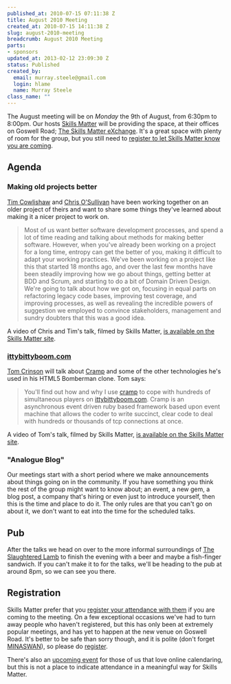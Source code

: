 ```yaml
--- 
published_at: 2010-07-15 07:11:38 Z
title: August 2010 Meeting
created_at: 2010-07-15 14:11:38 Z
slug: august-2010-meeting
breadcrumb: August 2010 Meeting
parts: 
- sponsors
updated_at: 2013-02-12 23:09:30 Z
status: Published
created_by: 
  email: murray.steele@gmail.com
  login: hlame
  name: Murray Steele
class_name: ""
---
```


The August meeting will be on *Monday* the 9th of August, from 6:30pm to 8:00pm.  Our hosts [Skills Matter](http://skillsmatter.com/) will be providing the space, at their offices on Goswell Road; [The Skills Matter eXchange](http://skillsmatter.com/location-details/design-architecture/484/96).  It's a great space with plenty of room for the group, but you still need to <a href="#aug10registration">register to let Skills Matter know you are coming</a>.

Agenda
------

### Making old projects better

[Tim Cowlishaw](http://timcowlishaw.co.uk/) and [Chris O'Sullivan](http://thechrisoshow.com/) have been working together on an older project of theirs and want to share some things they've learned about making it a nicer project to work on.

> Most of us want better software development processes, and spend a lot of
> time reading and talking about methods for making better software. However,
> when you've already been working on a project for a long time, entropy can 
> get the better of you, making it difficult to adapt your working practices. 
> We've been working on a project like this that started 18 months ago, and 
> over the last few months have been steadily improving how we go about things, 
> getting better at BDD and Scrum, and starting to do a bit of Domain Driven 
> Design. We're going to talk about how we got on, focusing in equal parts on 
> refactoring legacy code bases, improving test coverage, and improving 
> processes, as well as revealing the incredible powers of suggestion we 
> employed to convince stakeholders, management and sundry doubters that this 
> was a good idea.

A video of Chris and Tim's talk, filmed by Skills Matter, [is available on the Skills Matter site](http://skillsmatter.com/podcast/ajax-ria/making-old-projects-better).

### [ittybittyboom.com](http://ittybittyboom.com)

[Tom Crinson](http://mrjaba.posterous.com/) will talk about [Cramp](http://m.onkey.org/2010/1/7/introducing-cramp) and some of the other technologies he's used in his HTML5 Bomberman clone.  Tom says: 

> You'll find out how and why I use [cramp](http://github.com/lifo/cramp) to cope with hundreds of simultaneous
> players on [ittybittyboom.com](http://ittybittyboom.com).  Cramp is an asynchronous
> event driven ruby based framework based upon event machine that allows the coder to
> write succinct, clear code to deal with hundreds or thousands of tcp connections at once.

A video of Tom's talk, filmed by Skills Matter, [is available on the Skills Matter site](http://skillsmatter.com/podcast/ajax-ria/cramp).

### "Analogue Blog"

Our meetings start with a short period where we make announcements about things going on in the community.  If you have something you think the rest of the group might want to know about; an event, a new gem, a blog post, a company that's hiring or even just to introduce yourself, then this is the time and place to do it.  The only rules are that you can't go on about it, we don't want to eat into the time for the scheduled talks.

Pub
---

After the talks we head on over to the more informal surroundings of [The Slaughtered Lamb](http://www.theslaughteredlambpub.com/) to finish the evening with a beer and maybe a fish-finger sandwich.  If you can't make it to for the talks, we'll be heading to the pub at around 8pm, so we can see you there.

<a name="aug10registration"></a>
Registration
------------

Skills Matter prefer that you [register your attendance with them](http://skillsmatter.com/event/ajax-ria/lrug-august) if you are coming to the meeting.  On a few exceptional occasions we've had to turn away people who haven't registered, but this has only been at extremely popular meetings, and has yet to happen at the new venue on Goswell Road.  It's better to be safe than sorry though, and it is polite (don't forget [MINASWAN](http://oreilly.com/ruby/excerpts/ruby-learning-rails/ruby-glossary.html#I_indexterm_d1e32036)), so please do [register](http://skillsmatter.com/event/ajax-ria/lrug-august).

There's also an [upcoming event](http://upcoming.yahoo.com/event/6592375/) for those of us that love online calendaring, but this is not a place to indicate attendance in a meaningful way for Skills Matter.
